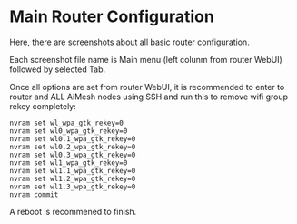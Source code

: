 # Main Router Configuration

Here, there are screenshots about all basic router configuration.

Each screenshot file name is Main menu (left colunm from router WebUI) followed by selected Tab.

Once all options are set from router WebUI, it is recommended to enter to router and ALL AiMesh nodes using SSH 
and run this to remove wifi group rekey completely:

```shell
nvram set wl_wpa_gtk_rekey=0
nvram set wl0_wpa_gtk_rekey=0
nvram set wl0.1_wpa_gtk_rekey=0
nvram set wl0.2_wpa_gtk_rekey=0
nvram set wl0.3_wpa_gtk_rekey=0
nvram set wl1_wpa_gtk_rekey=0
nvram set wl1.1_wpa_gtk_rekey=0
nvram set wl1.2_wpa_gtk_rekey=0
nvram set wl1.3_wpa_gtk_rekey=0
nvram commit
```

A reboot is recommened to finish.

